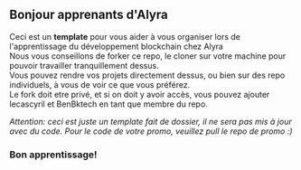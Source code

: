 ## Bonjour apprenants d'Alyra

Ceci est un **template** pour vous aider à vous organiser lors de l'apprentissage du développement blockchain chez Alyra  
Nous vous conseillons de forker ce repo, le cloner sur votre machine pour pouvoir travailler tranquillement dessus.  
Vous pouvez rendre vos projets directement dessus, ou bien sur des repo individuels, à vous de voir ce que vous préférez.  
Le fork doit etre privé, et si on doit y avoir accès, vous pouvez ajouter lecascyril et BenBktech en tant que membre du repo.

*Attention: ceci est juste un template fait de dossier, il ne sera pas mis à jour avec du code. Pour le code de votre promo, veuillez pull le repo de promo :)*

### Bon apprentissage!
